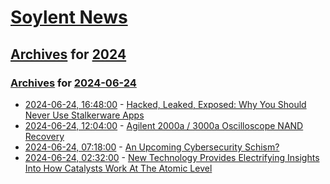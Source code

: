 # [Soylent News](../../../README.md)

## [Archives](../../index.md) for [2024](../index.md)

### [Archives](../../index.md) for [2024-06-24](index.md)

* [2024-06-24, 16:48:00](https://soylentnews.org/article.pl?sid=24/06/23/1322233&from=rss) - [Hacked, Leaked, Exposed: Why You Should Never Use Stalkerware Apps](https://soylentnews.org/article.pl?sid=24/06/23/1322233&from=rss)
* [2024-06-24, 12:04:00](https://soylentnews.org/article.pl?sid=24/06/23/135202&from=rss) - [Agilent 2000a / 3000a Oscilloscope NAND Recovery](https://soylentnews.org/article.pl?sid=24/06/23/135202&from=rss)
* [2024-06-24, 07:18:00](https://soylentnews.org/article.pl?sid=24/06/22/1850220&from=rss) - [An Upcoming Cybersecurity Schism?](https://soylentnews.org/article.pl?sid=24/06/22/1850220&from=rss)
* [2024-06-24, 02:32:00](https://soylentnews.org/article.pl?sid=24/06/22/1847249&from=rss) - [New Technology Provides Electrifying Insights Into How Catalysts Work At The Atomic Level](https://soylentnews.org/article.pl?sid=24/06/22/1847249&from=rss)
